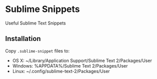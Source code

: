 Sublime Snippets
================

Useful Sublime Text Snippets


Installation
----------------


 Copy `.sublime-snippet` files to:
  - OS X: ~/Library/Application Support/Sublime Text 2/Packages/User
  - Windows: %APPDATA%/Sublime Text 2/Packages/User
  - Linux: ~/.config/sublime-text-2/Packages/User
